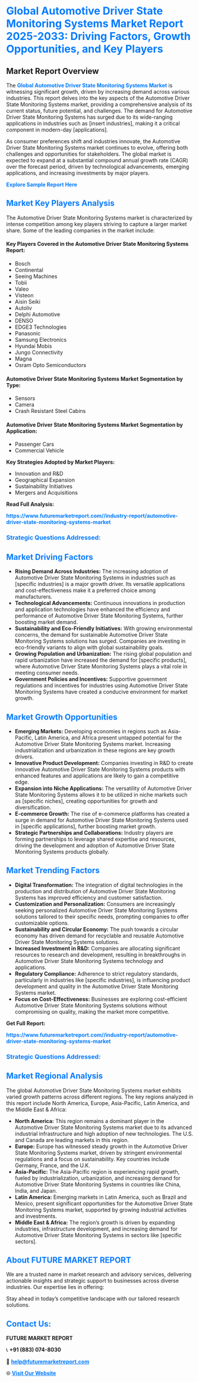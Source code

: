 <h1 style="color: #007BFF;">Global Automotive Driver State Monitoring Systems Market Report 2025-2033: Driving Factors, Growth Opportunities, and Key Players</h1>

<section id="overview">
<h2>Market Report Overview</h2>
<p>The <a href="https://www.futuremarketreport.com//industry-report/automotive-driver-state-monitoring-systems-market" style="color: #007BFF; text-decoration: none;"><strong>Global Automotive Driver State Monitoring Systems Market</strong></a> is witnessing significant growth, driven by increasing demand across various industries. This report delves into the key aspects of the Automotive Driver State Monitoring Systems market, providing a comprehensive analysis of its current status, future potential, and challenges. The demand for Automotive Driver State Monitoring Systems has surged due to its wide-ranging applications in industries such as [insert industries], making it a critical component in modern-day [applications].</p>
<p>As consumer preferences shift and industries innovate, the Automotive Driver State Monitoring Systems market continues to evolve, offering both challenges and opportunities for stakeholders. The global market is expected to expand at a substantial compound annual growth rate (CAGR) over the forecast period, driven by technological advancements, emerging applications, and increasing investments by major players.</p>
</section>

<section id="overview">
<p><a href="https://www.futuremarketreport.com//request-sample/reportId=56190" style="color: #007BFF; text-decoration: none;"><strong>Explore Sample Report Here</strong></a></p>
</section>

<section id="key-players">
<h2 style="color: #007BFF;">Market Key Players Analysis</h2>
<p>The Automotive Driver State Monitoring Systems market is characterized by intense competition among key players striving to capture a larger market share. Some of the leading companies in the market include:</p>
<h4>Key Players Covered in the Automotive Driver State Monitoring Systems Report:</h4>
<ul><li>Bosch</li><li>Continental</li><li>Seeing Machines</li><li>Tobii</li><li>Valeo</li><li>Visteon</li><li>Aisin Seiki</li><li>Autoliv</li><li>Delphi Automotive</li><li>DENSO</li><li>EDGE3 Technologies</li><li>Panasonic</li><li>Samsung Electronics</li><li>Hyundai Mobis</li><li>Jungo Connectivity</li><li>Magna</li><li>Osram Opto Semiconductors</li></ul>
<h4>Automotive Driver State Monitoring Systems Market Segmentation by Type:</h4>
<ul><li>Sensors</li><li>Camera</li><li>Crash Resistant Steel Cabins</li></ul>

<h4>Automotive Driver State Monitoring Systems Market Segmentation by Application:</h4>
<ul><li>Passenger Cars</li><li>Commercial Vehicle</li></ul>
<p><strong>Key Strategies Adopted by Market Players:</strong></p>
<ul>
<li>Innovation and R&D</li>
<li>Geographical Expansion</li>
<li>Sustainability Initiatives</li>
<li>Mergers and Acquisitions</li>
</ul>
</section>

<section>
<p><strong>Read Full Analysis: </strong></p><a href="https://www.futuremarketreport.com//industry-report/automotive-driver-state-monitoring-systems-market" style="color: #007BFF; text-decoration: none;"><strong>https://www.futuremarketreport.com//industry-report/automotive-driver-state-monitoring-systems-market</strong></a>
<h3 style="color: #007BFF;">Strategic Questions Addressed:</h3>
</section>

<section id="driving-factors">
<h2 style="color: #007BFF;">Market Driving Factors</h2>
<ul>
<li><strong>Rising Demand Across Industries:</strong> The increasing adoption of Automotive Driver State Monitoring Systems in industries such as [specific industries] is a major growth driver. Its versatile applications and cost-effectiveness make it a preferred choice among manufacturers.</li>
<li><strong>Technological Advancements:</strong> Continuous innovations in production and application technologies have enhanced the efficiency and performance of Automotive Driver State Monitoring Systems, further boosting market demand.</li>
<li><strong>Sustainability and Eco-Friendly Initiatives:</strong> With growing environmental concerns, the demand for sustainable Automotive Driver State Monitoring Systems solutions has surged. Companies are investing in eco-friendly variants to align with global sustainability goals.</li>
<li><strong>Growing Population and Urbanization:</strong> The rising global population and rapid urbanization have increased the demand for [specific products], where Automotive Driver State Monitoring Systems plays a vital role in meeting consumer needs.</li>
<li><strong>Government Policies and Incentives:</strong> Supportive government regulations and incentives for industries using Automotive Driver State Monitoring Systems have created a conducive environment for market growth.</li>
</ul>
</section>

<section id="growth-opportunities">
<h2 style="color: #007BFF;">Market Growth Opportunities</h2>
<ul>
<li><strong>Emerging Markets:</strong> Developing economies in regions such as Asia-Pacific, Latin America, and Africa present untapped potential for the Automotive Driver State Monitoring Systems market. Increasing industrialization and urbanization in these regions are key growth drivers.</li>
<li><strong>Innovative Product Development:</strong> Companies investing in R&D to create innovative Automotive Driver State Monitoring Systems products with enhanced features and applications are likely to gain a competitive edge.</li>
<li><strong>Expansion into Niche Applications:</strong> The versatility of Automotive Driver State Monitoring Systems allows it to be utilized in niche markets such as [specific niches], creating opportunities for growth and diversification.</li>
<li><strong>E-commerce Growth:</strong> The rise of e-commerce platforms has created a surge in demand for Automotive Driver State Monitoring Systems used in [specific applications], further boosting market growth.</li>
<li><strong>Strategic Partnerships and Collaborations:</strong> Industry players are forming partnerships to leverage shared expertise and resources, driving the development and adoption of Automotive Driver State Monitoring Systems products globally.</li>
</ul>
</section>

<section id="trending-factors">
<h2 style="color: #007BFF;">Market Trending Factors</h2>
<ul>
<li><strong>Digital Transformation:</strong> The integration of digital technologies in the production and distribution of Automotive Driver State Monitoring Systems has improved efficiency and customer satisfaction.</li>
<li><strong>Customization and Personalization:</strong> Consumers are increasingly seeking personalized Automotive Driver State Monitoring Systems solutions tailored to their specific needs, prompting companies to offer customizable options.</li>
<li><strong>Sustainability and Circular Economy:</strong> The push towards a circular economy has driven demand for recyclable and reusable Automotive Driver State Monitoring Systems solutions.</li>
<li><strong>Increased Investment in R&D:</strong> Companies are allocating significant resources to research and development, resulting in breakthroughs in Automotive Driver State Monitoring Systems technology and applications.</li>
<li><strong>Regulatory Compliance:</strong> Adherence to strict regulatory standards, particularly in industries like [specific industries], is influencing product development and quality in the Automotive Driver State Monitoring Systems market.</li>
<li><strong>Focus on Cost-Effectiveness:</strong> Businesses are exploring cost-efficient Automotive Driver State Monitoring Systems solutions without compromising on quality, making the market more competitive.</li>
</ul>
</section>

<section>
<p><strong>Get Full Report: </strong></p><a href="https://www.futuremarketreport.com//industry-report/automotive-driver-state-monitoring-systems-market" style="color: #007BFF; text-decoration: none;"><strong>https://www.futuremarketreport.com//industry-report/automotive-driver-state-monitoring-systems-market</strong></a>
<h3 style="color: #007BFF;">Strategic Questions Addressed:</h3>
</section>


<section id="regional-analysis">
<h2 style="color: #007BFF;">Market Regional Analysis</h2>
<p>The global Automotive Driver State Monitoring Systems market exhibits varied growth patterns across different regions. The key regions analyzed in this report include North America, Europe, Asia-Pacific, Latin America, and the Middle East & Africa:</p>
<ul>
<li><strong>North America:</strong> This region remains a dominant player in the Automotive Driver State Monitoring Systems market due to its advanced industrial infrastructure and high adoption of new technologies. The U.S. and Canada are leading markets in this region.</li>
<li><strong>Europe:</strong> Europe has witnessed steady growth in the Automotive Driver State Monitoring Systems market, driven by stringent environmental regulations and a focus on sustainability. Key countries include Germany, France, and the U.K.</li>
<li><strong>Asia-Pacific:</strong> The Asia-Pacific region is experiencing rapid growth, fueled by industrialization, urbanization, and increasing demand for Automotive Driver State Monitoring Systems in countries like China, India, and Japan.</li>
<li><strong>Latin America:</strong> Emerging markets in Latin America, such as Brazil and Mexico, present significant opportunities for the Automotive Driver State Monitoring Systems market, supported by growing industrial activities and investments.</li>
<li><strong>Middle East & Africa:</strong> The region’s growth is driven by expanding industries, infrastructure development, and increasing demand for Automotive Driver State Monitoring Systems in sectors like [specific sectors].</li>
</ul>
</section>

<footer>
<h2 style="color: #007BFF;">About FUTURE MARKET REPORT</h2>
<p>We are a trusted name in market research and advisory services, delivering actionable insights and strategic support to businesses across diverse industries. Our expertise lies in offering:</p>

<p>Stay ahead in today’s competitive landscape with our tailored research solutions.</p>

<h2 style="color: #007BFF;">Contact Us:</h2>
<p><strong>FUTURE MARKET REPORT</strong></p>
<p>📞 <strong>+91 (883) 074-8030</strong></p>
<p>📧 <strong><a href="mailto:help@futuremarketreport.com" style="color: #007BFF;">help@futuremarketreport.com</a></strong></p>
<p>🌐 <strong><a href="https://www.futuremarketreport.com/" style="color: #007BFF;">Visit Our Website</a></strong></p>
</footer>